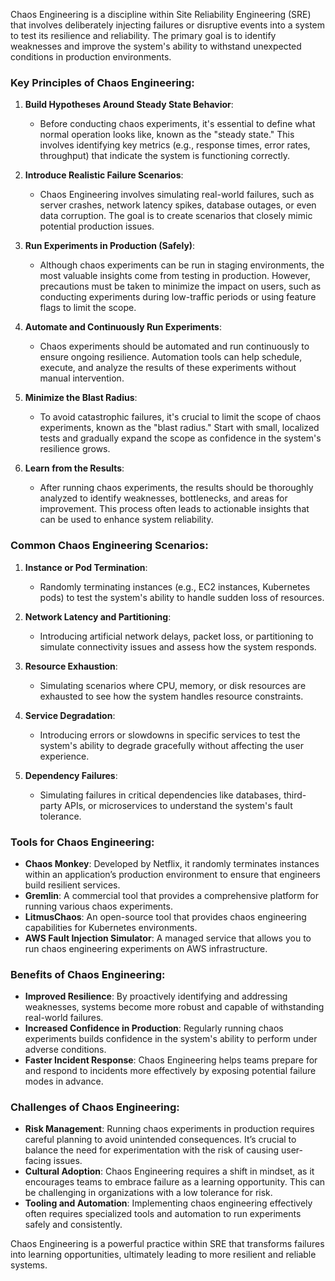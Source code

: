 Chaos Engineering is a discipline within Site Reliability Engineering (SRE) that involves deliberately injecting failures or disruptive events into a system to test its resilience and reliability. The primary goal is to identify weaknesses and improve the system's ability to withstand unexpected conditions in production environments.

### Key Principles of Chaos Engineering:

1. **Build Hypotheses Around Steady State Behavior**:
   - Before conducting chaos experiments, it's essential to define what normal operation looks like, known as the "steady state." This involves identifying key metrics (e.g., response times, error rates, throughput) that indicate the system is functioning correctly.

2. **Introduce Realistic Failure Scenarios**:
   - Chaos Engineering involves simulating real-world failures, such as server crashes, network latency spikes, database outages, or even data corruption. The goal is to create scenarios that closely mimic potential production issues.

3. **Run Experiments in Production (Safely)**:
   - Although chaos experiments can be run in staging environments, the most valuable insights come from testing in production. However, precautions must be taken to minimize the impact on users, such as conducting experiments during low-traffic periods or using feature flags to limit the scope.

4. **Automate and Continuously Run Experiments**:
   - Chaos experiments should be automated and run continuously to ensure ongoing resilience. Automation tools can help schedule, execute, and analyze the results of these experiments without manual intervention.

5. **Minimize the Blast Radius**:
   - To avoid catastrophic failures, it's crucial to limit the scope of chaos experiments, known as the "blast radius." Start with small, localized tests and gradually expand the scope as confidence in the system's resilience grows.

6. **Learn from the Results**:
   - After running chaos experiments, the results should be thoroughly analyzed to identify weaknesses, bottlenecks, and areas for improvement. This process often leads to actionable insights that can be used to enhance system reliability.

### Common Chaos Engineering Scenarios:

1. **Instance or Pod Termination**:
   - Randomly terminating instances (e.g., EC2 instances, Kubernetes pods) to test the system's ability to handle sudden loss of resources.

2. **Network Latency and Partitioning**:
   - Introducing artificial network delays, packet loss, or partitioning to simulate connectivity issues and assess how the system responds.

3. **Resource Exhaustion**:
   - Simulating scenarios where CPU, memory, or disk resources are exhausted to see how the system handles resource constraints.

4. **Service Degradation**:
   - Introducing errors or slowdowns in specific services to test the system's ability to degrade gracefully without affecting the user experience.

5. **Dependency Failures**:
   - Simulating failures in critical dependencies like databases, third-party APIs, or microservices to understand the system's fault tolerance.

### Tools for Chaos Engineering:

- **Chaos Monkey**: Developed by Netflix, it randomly terminates instances within an application’s production environment to ensure that engineers build resilient services.
- **Gremlin**: A commercial tool that provides a comprehensive platform for running various chaos experiments.
- **LitmusChaos**: An open-source tool that provides chaos engineering capabilities for Kubernetes environments.
- **AWS Fault Injection Simulator**: A managed service that allows you to run chaos engineering experiments on AWS infrastructure.

### Benefits of Chaos Engineering:

- **Improved Resilience**: By proactively identifying and addressing weaknesses, systems become more robust and capable of withstanding real-world failures.
- **Increased Confidence in Production**: Regularly running chaos experiments builds confidence in the system's ability to perform under adverse conditions.
- **Faster Incident Response**: Chaos Engineering helps teams prepare for and respond to incidents more effectively by exposing potential failure modes in advance.

### Challenges of Chaos Engineering:

- **Risk Management**: Running chaos experiments in production requires careful planning to avoid unintended consequences. It’s crucial to balance the need for experimentation with the risk of causing user-facing issues.
- **Cultural Adoption**: Chaos Engineering requires a shift in mindset, as it encourages teams to embrace failure as a learning opportunity. This can be challenging in organizations with a low tolerance for risk.
- **Tooling and Automation**: Implementing chaos engineering effectively often requires specialized tools and automation to run experiments safely and consistently.

Chaos Engineering is a powerful practice within SRE that transforms failures into learning opportunities, ultimately leading to more resilient and reliable systems.